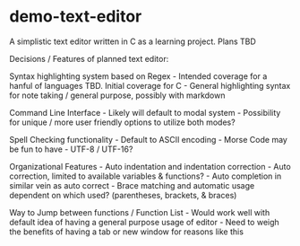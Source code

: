 # demo-text-editor

A simplistic text editor written in C as a learning project. Plans TBD

Decisions / Features of planned text editor:

Syntax highlighting system based on Regex
    - Intended coverage for a hanful of languages TBD. Initial coverage for C
    - General highlighting syntax for note taking / general purpose, possibly with markdown

Command Line Interface
    - Likely will default to modal system
    - Possibility for unique / more user friendly options to utilize both modes?

Spell Checking functionality
    - Default to ASCII encoding
    - Morse Code may be fun to have
    - UTF-8 / UTF-16?

Organizational Features
    - Auto indentation and indentation correction
    - Auto correction, limited to available variables & functions?
    - Auto completion in similar vein as auto correct
    - Brace matching and automatic usage dependent on which used? (parentheses, brackets, & braces)

Way to Jump between functions / Function List
    - Would work well with default idea of having a general purpose usage of editor
    - Need to weigh the benefits of having a tab or new window for reasons like this
